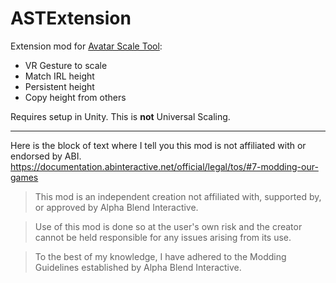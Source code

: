 # ASTExtension

Extension mod for [Avatar Scale Tool](https://github.com/NotAKidoS/AvatarScaleTool):
- VR Gesture to scale
- Match IRL height
- Persistent height
- Copy height from others

Requires setup in Unity. This is **not** Universal Scaling.

---

Here is the block of text where I tell you this mod is not affiliated with or endorsed by ABI. 
https://documentation.abinteractive.net/official/legal/tos/#7-modding-our-games

> This mod is an independent creation not affiliated with, supported by, or approved by Alpha Blend Interactive. 

> Use of this mod is done so at the user's own risk and the creator cannot be held responsible for any issues arising from its use.

> To the best of my knowledge, I have adhered to the Modding Guidelines established by Alpha Blend Interactive.
